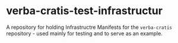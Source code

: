 # verba-cratis-test-infrastructur
A repository for holding Infrastructre Manifests for the `verba-cratis` repository - used mainly for testing and to serve as an example.

